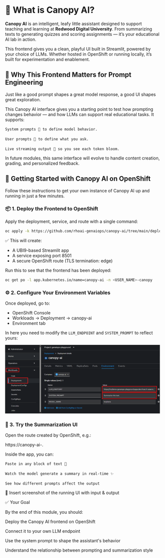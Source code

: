 # 🌿 What is Canopy AI?

**Canopy AI** is an intelligent, leafy little assistant designed to support teaching and learning at **Redwood Digital University**. From summarizing texts to generating quizzes and scoring assignments — it’s your educational AI lab in action.

This frontend gives you a clean, playful UI built in Streamlit, powered by your choice of LLMs. Whether hosted in OpenShift or running locally, it’s built for experimentation and enablement.

## 🎯 Why This Frontend Matters for Prompt Engineering

Just like a good prompt shapes a great model response, a good UI shapes great exploration.

This Canopy AI interface gives you a starting point to test how prompting changes behavior — and how LLMs can support real educational tasks. It supports:

    System prompts 🧠 to define model behavior.

    User prompts 💬 to define what you ask.

    Live streaming output 🌱 so you see each token bloom.

In future modules, this same interface will evolve to handle content creation, grading, and personalized feedback.

## 🚀 Getting Started with Canopy AI on OpenShift

Follow these instructions to get your own instance of Canopy AI up and running in just a few minutes.

### 📦 1. Deploy the Frontend to OpenShift

Apply the deployment, service, and route with a single command:

```bash
oc apply -k https://github.com/rhoai-genaiops/canopy-ai/tree/main/deployment
```

✅ This will create:

- A UBI9-based Streamlit app
- A service exposing port 8501
- A secure OpenShift route (TLS termination: edge)

Run this to see that the frontend has been deployed:
```bash
oc get po -l app.kubernetes.io/name=canopy-ai -n <USER_NAME>-canopy
```

### ⚙️ 2. Configure Your Environment Variables

Once deployed, go to:
- OpenShift Console
- Workloads -> Deployment -> canopy-ai
- Environment tab

In here you need to modify the `LLM_ENDPOINT` and `SYSTEM_PROMPT` to reflect yours:

![change-env-vars](./images/change-env-vars.png)

### 🧪 3. Try the Summarization UI

Open the route created by OpenShift, e.g.:

https://canopy-ai-<your-project>.<cluster-domain>

Inside the app, you can:

    Paste in any block of text 📄

    Watch the model generate a summary in real-time ✨

    See how different prompts affect the output

📸 Insert screenshot of the running UI with input & output


✅ Your Goal

By the end of this module, you should:

Deploy the Canopy AI frontend on OpenShift

Connect it to your own LLM endpoint

Use the system prompt to shape the assistant's behavior

Understand the relationship between prompting and summarization style